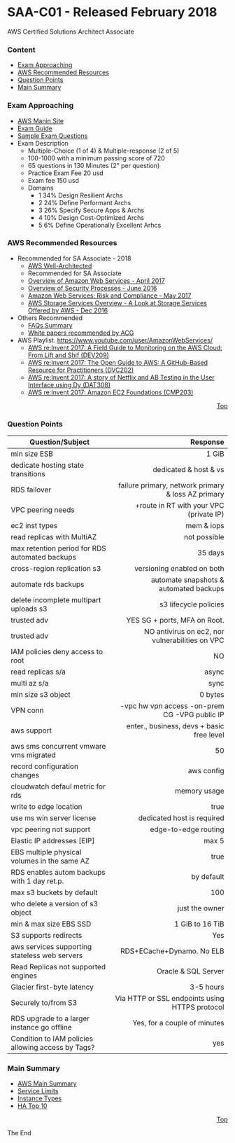 <a id="top" />

# SAA-C01 - Released February 2018
AWS Certified Solutions Architect Associate

### Content
* [Exam Approaching](#exam-approaching)
* [AWS Recommended Resources](#aws-recommended-resources)
* [Question Points](#question-points)
* [Main Summary](#main-summary)

### Exam Approaching

* [AWS Manin Site](https://aws.amazon.com/certification/certified-solutions-architect-associate/)
* [Exam Guide](https://d1.awsstatic.com/training-and-certification/docs-sa-assoc/AWS_Certified_Solutions_Architect_Associate_Feb_2018_%20Exam_Guide_v1.5.2.pdf)
* [Sample Exam Questions](https://d1.awsstatic.com/training-and-certification/docs-sa-assoc/AWS_Certified_Solutions%20Architect_Associate_Feb_2018_Sample%20Questions_v1.0.pdf)
* Exam Description
  - Multiple-Choice (1 of 4) & Multiple-response (2 of 5)
  - 100-1000 with a minimum passing score of 720
  - 65 questions in 130 Minutes (2" per question)
  - Practice Exam Fee 20 usd
  - Exam fee 150 usd
  - Domains
    * 1 34% Design Resilient Archs
    * 2 24% Define Performant Archs
    * 3 26% Specify Secure Apps & Archs
    * 4 10% Design Cost-Optimized Archs
    * 5  6% Define Operationally Excellent Arhcs

### AWS Recommended Resources

- Recommended for SA Associate - 2018 
  * [AWS Well-Architected](https://aws.amazon.com/architecture/well-architected/)
  - Recommended for SA Associate
  * [Overview of Amazon Web Services - April 2017](https://d1.awsstatic.com/whitepapers/aws-overview.pdf)
  * [Overview of Security Processes - June 2016](http://d0.awsstatic.com/whitepapers/Security/AWS%20Security%20Whitepaper.pdf)
  * [Amazon Web Services: Risk and Compliance - May 2017](https://d1.awsstatic.com/whitepapers/compliance/AWS_Risk_and_Compliance_Whitepaper.pdf)
  * [AWS Storage Services Overview - A Look at Storage Services Offered by AWS - Dec 2016](https://d1.awsstatic.com/whitepapers/Storage/AWS%20Storage%20Services%20Whitepaper-v9.pdf)
- Others Recommended
  * [FAQs Summary](https://github.com/escamarla/aws-training/blob/master/exam-preparation/faqs/aws-faqs-summary.md)
  * [White papers recommended by ACG](https://github.com/escamarla/aws-training/blob/master/exam-preparation/docs-md/docs-to-read.md/#wp)
- AWS Playlist. https://www.youtube.com/user/AmazonWebServices/
  * [AWS re:Invent 2017: A Field Guide to Monitoring on the AWS Cloud: From Lift and Shif (DEV209)](https://www.youtube.com/watch?v=HjhqjG3YWFI&list=PLhrlKZpdzukf34vxrO18JKjMLT_5tGNJi)
  * [AWS re:Invent 2017: The Open Guide to AWS: A GitHub-Based Resource for Practitioners (DVC202)](https://www.youtube.com/watch?v=6LFE4IijMXw&list=PLhrlKZpdzukcXiSxwm8Q-A14n17gZj_kT)
  * [AWS re:Invent 2017: A story of Netflix and AB Testing in the User Interface using Dy (DAT308)](https://www.youtube.com/watch?v=k8PTetgYzLA&list=PLhrlKZpdzuketnzOgclLSIXCacM84ryFX)
  * [AWS re:Invent 2017: Amazon EC2 Foundations (CMP203)](https://www.youtube.com/watch?v=97Wi7V1wLYA&list=PLhrlKZpdzukeiPpqZ3C7r-6DDqr0pWTow)

<p align="right"><a href="#top">Top</a></p>

### Question Points

| Question/Subject | Response |
| --- | ---: |
| min size ESB | 1 GiB |
| dedicate hosting state transitions | dedicated & host & vs |
| RDS failover | failure primary, network primary & loss AZ primary |
| VPC peering needs | +route in RT with your VPC (private IP) |
| ec2 inst types | mem & iops |
| read replicas with MultiAZ | not possible |
| max retention period for RDS automated backups | 35 days |
| cross-region replication s3 | versioning enabled on both |
| automate rds backups | automate snapshots & automated backups |
| delete incomplete multipart uploads s3 | s3 lifecycle policies |
| trusted adv | YES SG + ports, MFA on Root.  |
| trusted adv | NO antivirus on ec2, nor vulnerabilities on VPC |
| IAM policies deny access to root | NO |
| read replicas s/a | async |
| multi az s/a | sync |
| min size s3 object | 0 bytes |
| VPN conn | -vpc hw vpn access -on-prem CG -VPG public IP |
| aws support | enter., business, devs + basic free level |
| aws sms concurrent vmware vms migrated | 50 |
| record configuration changes | aws config |
| cloudwatch defaul metric for rds | memory usage |
| write to edge location | true |
| use ms win server license | dedicated host is required |
| vpc peering not support | edge-to-edge routing |
| Elastic IP addresses [EIP] | max 5 |
| EBS multiple physical volumes in the same AZ | true |
| RDS enables autom backups with 1 day ret.p. | by default  |
| max s3 buckets by default | 100 |
| who delete a version of s3 object | just the owner |
| min & max size EBS SSD | 1 GiB to 16 TiB |
| S3 supports redirects | Yes |
| aws services supporting stateless web servers | RDS+ECache+Dynamo. No ELB |
| Read Replicas not supported engines | Oracle & SQL Server |
| Glacier first-byte latency | 3-5 hours |
| Securely to/from S3 | Via HTTP or SSL endpoints using HTTPS protocol |
| RDS upgrade to a larger instance go offline | Yes, for a couple of minutes |
| Condition to IAM policies allowing access by Tags? | yes |







### Main Summary

* [AWS Main Summary](https://github.com/escamarla/aws-training/blob/master/exam-preparation/docs-md/aws-main-summary.md)
* [Service Limits](https://github.com/escamarla/aws-training/blob/master/exam-preparation/docs-md/aws-limits.md)
* [Instance Types](https://github.com/escamarla/aws-training/blob/master/exam-preparation/docs-md/instance-types.md)
* [HA Top 10](https://github.com/escamarla/aws-training/blob/master/exam-preparation/cloud-academy-summary/28-of-31-2017-exam-primer/00-09-ha-top-ten.png)

<p align="right"><a href="#top">Top</a></p>

The End
